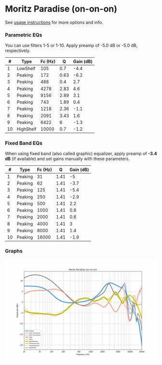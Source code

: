 # Moritz Paradise (on-on-on)
See [usage instructions](https://github.com/jaakkopasanen/AutoEq#usage) for more options and info.

### Parametric EQs
You can use filters 1-5 or 1-10. Apply preamp of -5.0 dB or -5.0 dB, respectively.

|   # | Type      |   Fc (Hz) |    Q |   Gain (dB) |
|-----|-----------|-----------|------|-------------|
|   1 | LowShelf  |       105 | 0.7  |        -4.4 |
|   2 | Peaking   |       172 | 0.63 |        -6.2 |
|   3 | Peaking   |       488 | 0.4  |         2.7 |
|   4 | Peaking   |      4278 | 2.83 |         4.6 |
|   5 | Peaking   |      9156 | 2.89 |         3.1 |
|   6 | Peaking   |       743 | 1.89 |         0.4 |
|   7 | Peaking   |      1218 | 2.36 |        -1.1 |
|   8 | Peaking   |      2091 | 3.43 |         1.6 |
|   9 | Peaking   |      6422 | 6    |        -1.3 |
|  10 | HighShelf |     10000 | 0.7  |        -1.2 |

### Fixed Band EQs
When using fixed band (also called graphic) equalizer, apply preamp of **-3.4 dB** (if available) and set gains manually with these parameters.

|   # | Type    |   Fc (Hz) |    Q |   Gain (dB) |
|-----|---------|-----------|------|-------------|
|   1 | Peaking |        31 | 1.41 |        -5   |
|   2 | Peaking |        62 | 1.41 |        -3.7 |
|   3 | Peaking |       125 | 1.41 |        -5.4 |
|   4 | Peaking |       250 | 1.41 |        -2.9 |
|   5 | Peaking |       500 | 1.41 |         2.2 |
|   6 | Peaking |      1000 | 1.41 |         0.8 |
|   7 | Peaking |      2000 | 1.41 |         0.6 |
|   8 | Peaking |      4000 | 1.41 |         3   |
|   9 | Peaking |      8000 | 1.41 |         1.4 |
|  10 | Peaking |     16000 | 1.41 |        -1.9 |

### Graphs
![](./Moritz%20Paradise%20(on-on-on).png)
